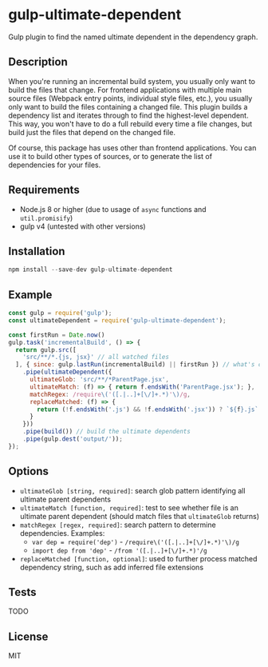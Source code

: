 # gulp-ultimate-dependent

Gulp plugin to find the named ultimate dependent in the dependency graph.

## Description

When you're running an incremental build system, you usually only want to build the files that change. For frontend applications with multiple main source files (Webpack entry points, individual style files, etc.), you usually only want to build the files containing a changed file. This plugin builds a dependency list and iterates through to find the highest-level dependent. This way, you won't have to do a full rebuild every time a file changes, but build just the files that depend on the changed file.

Of course, this package has uses other than frontend applications. You can use it to build other types of sources, or to generate the list of dependencies for your files.

## Requirements

- Node.js 8 or higher (due to usage of `async` functions and `util.promisify`)
- gulp v4 (untested with other versions)

## Installation

```js
npm install --save-dev gulp-ultimate-dependent
```

## Example

```js
const gulp = require('gulp');
const ultimateDependent = require('gulp-ultimate-dependent');

const firstRun = Date.now()
gulp.task('incrementalBuild', () => {
  return gulp.src([
    'src/**/*.{js, jsx}' // all watched files
  ], { since: gulp.lastRun(incrementalBuild) || firstRun }) // what's changed
    .pipe(ultimateDependent({
      ultimateGlob: 'src/**/*ParentPage.jsx',
      ultimateMatch: (f) => { return f.endsWith('ParentPage.jsx'); },
      matchRegex: /require\('([.|..]+[\/]+.*)'\)/g,
      replaceMatched: (f) => {
        return (!f.endsWith('.js') && !f.endsWith('.jsx')) ? `${f}.js` : f;
      }
    }))
    .pipe(build()) // build the ultimate dependents
    .pipe(gulp.dest('output/'));
});
```

## Options

- `ultimateGlob [string, required]`: search glob pattern identifying all ultimate parent dependents
- `ultimateMatch [function, required]`: test to see whether file is an ultimate parent dependent (should match files that `ultimateGlob` returns)
- `matchRegex [regex, required]`: search pattern to determine dependencies. Examples:
  - `var dep = require('dep')` - `/require\('([.|..]+[\/]+.*)'\)/g`
  - `import dep from 'dep'` - `/from '([.|..]+[\/]+.*)'/g`
- `replaceMatched [function, optional]`: used to further process matched dependency string, such as add inferred file extensions

## Tests

TODO

## License

  MIT
